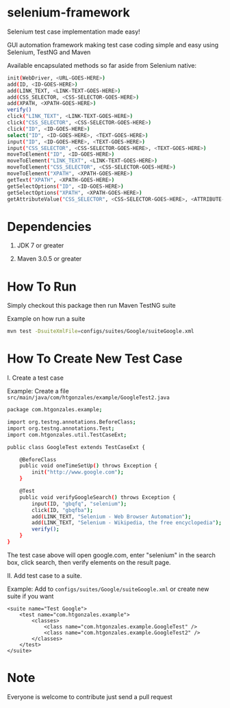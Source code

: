 selenium-framework
========================

Selenium test case implementation made easy!

GUI automation framework making test case coding simple and easy using Selenium, TestNG and Maven

Available encapsulated methods so far aside from Selenium native:

```sh
init(WebDriver, <URL-GOES-HERE>)
add(ID, <ID-GOES-HERE>)
add(LINK_TEXT, <LINK-TEXT-GOES-HERE>)
add(CSS_SELECTOR, <CSS-SELECTOR-GOES-HERE>)
add(XPATH, <XPATH-GOES-HERE>)
verify()
click("LINK_TEXT", <LINK-TEXT-GOES-HERE>)
click("CSS_SELECTOR", <CSS-SELECTOR-GOES-HERE>)
click("ID", <ID-GOES-HERE>)
select("ID", <ID-GOES-HERE>, <TEXT-GOES-HERE>)
input("ID", <ID-GOES-HERE>, <TEXT-GOES-HERE>)
input("CSS_SELECTOR", <CSS-SELECTOR-GOES-HERE>, <TEXT-GOES-HERE>)
moveToElement("ID", <ID-GOES-HERE>)
moveToElement("LINK_TEXT", <LINK-TEXT-GOES-HERE>)
moveToElement("CSS_SELECTOR", <CSS-SELECTOR-GOES-HERE>)
moveToElement("XPATH", <XPATH-GOES-HERE>)
getText("XPATH", <XPATH-GOES-HERE>)
getSelectOptions("ID", <ID-GOES-HERE>)
getSelectOptions("XPATH", <XPATH-GOES-HERE>)
getAttributeValue("CSS_SELECTOR", <CSS-SELECTOR-GOES-HERE>, <ATTRIBUTE-GOES-HERE>)
```

Dependencies
========================

1. JDK 7 or greater

2. Maven 3.0.5 or greater


How To Run
========================

Simply checkout this package then run Maven TestNG suite

Example on how run a suite
```sh
mvn test -DsuiteXmlFile=configs/suites/Google/suiteGoogle.xml
```

How To Create New Test Case
========================

I. Create a test case

Example: Create a file `src/main/java/com/htgonzales/example/GoogleTest2.java`

```sh
package com.htgonzales.example;

import org.testng.annotations.BeforeClass;
import org.testng.annotations.Test;
import com.htgonzales.util.TestCaseExt;

public class GoogleTest extends TestCaseExt {

	@BeforeClass
	public void oneTimeSetUp() throws Exception {
		init("http://www.google.com");
	}

	@Test
	public void verifyGoogleSearch() throws Exception {
		input(ID, "gbqfq", "selenium");
		click(ID, "gbqfba");
		add(LINK_TEXT, "Selenium - Web Browser Automation");
		add(LINK_TEXT, "Selenium - Wikipedia, the free encyclopedia");
		verify();
	}
}
```
The test case above will open google.com, enter "selenium" in the search box, click search, then verify elements on the result page.

II. Add test case to a suite.

Example: Add to `configs/suites/Google/suiteGoogle.xml` or create new suite if you want

```
<suite name="Test Google">
	<test name="com.htgonzales.example">
		<classes>
			<class name="com.htgonzales.example.GoogleTest" />
			<class name="com.htgonzales.example.GoogleTest2" />
		</classes>
	</test>
</suite>
```

Note
===========

Everyone is welcome to contribute just send a pull request
